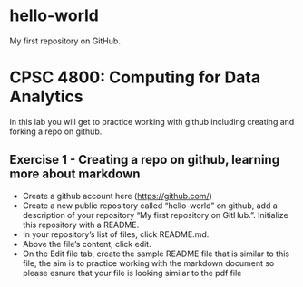 # hello-world
My first repository on GitHub.

# CPSC 4800: Computing for Data Analytics

In this lab you will get to practice working with github including creating and forking a repo on github.
## Exercise 1 - Creating a repo on github, learning more about markdown

  - Create a github account here (https://github.com/)
  - Create a new public repository called “hello-world” on github, add a description of your repository “My first repository on GitHub.”. Initialize this repository with a README.
  - In your repository’s list of files, click README.md.
  - Above the file’s content, click edit.
  - On the Edit file tab, create the sample README file that is similar to this file, the aim is to practice working with the markdown document so please esnure that your file is looking similar to the pdf file
  
  
  
